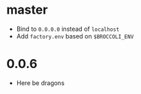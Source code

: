 # master

* Bind to `0.0.0.0` instead of `localhost`
* Add `factory.env` based on `$BROCCOLI_ENV`

# 0.0.6

* Here be dragons
